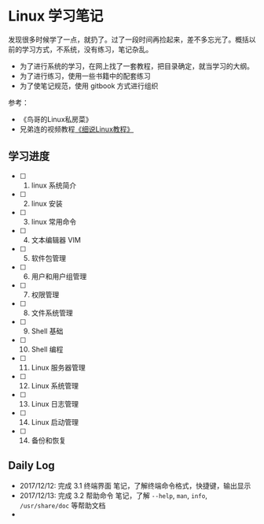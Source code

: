 # Linux 学习笔记

发现很多时候学了一点，就扔了。过了一段时间再捡起来，差不多忘光了。概括以前的学习方式，不系统，没有练习，笔记杂乱。

- 为了进行系统的学习，在网上找了一套教程，把目录确定，就当学习的大纲。
- 为了进行练习，使用一些书籍中的配套练习
- 为了使笔记规范，使用 gitbook 方式进行组织

参考：

- 《鸟哥的Linux私房菜》
- 兄弟连的视频教程[《细说Linux教程》](http://study.163.com/course/courseMain.htm?courseId=983014)

## 学习进度

- [ ] 1. linux 系统简介
- [ ] 2. linux 安装
- [ ] 3. linux 常用命令
- [ ] 4. 文本编辑器 VIM
- [ ] 5. 软件包管理
- [ ] 6. 用户和用户组管理
- [ ] 7. 权限管理
- [ ] 8. 文件系统管理
- [ ] 9. Shell 基础
- [ ] 10. Shell 编程
- [ ] 11. Linux 服务器管理
- [ ] 12. Linux 系统管理
- [ ] 13. Linux 日志管理
- [ ] 14. Linux 启动管理
- [ ] 14. 备份和恢复

## Daily Log

- 2017/12/12: 完成 3.1 终端界面 笔记，了解终端命令格式，快捷键，输出显示
- 2017/12/13: 完成 3.2 帮助命令 笔记，了解 `--help`, `man`, `info`, `/usr/share/doc` 等帮助文档
- 





















